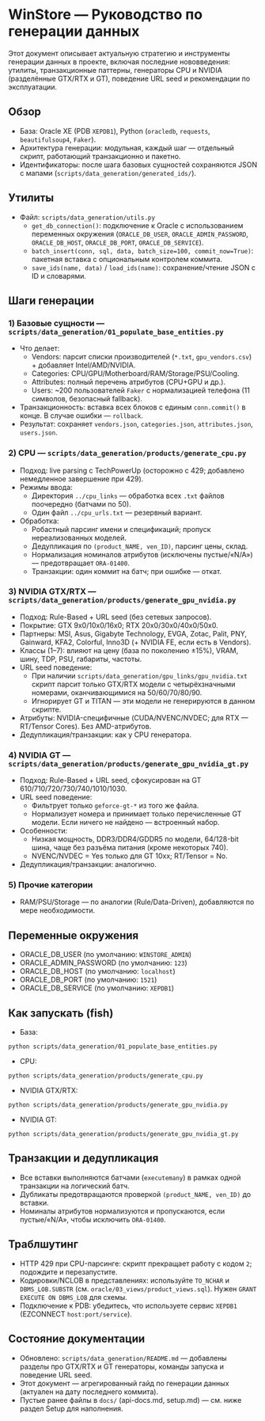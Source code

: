# WinStore — Руководство по генерации данных

Этот документ описывает актуальную стратегию и инструменты генерации данных в проекте, включая последние нововведения: утилиты, транзакционные паттерны, генераторы CPU и NVIDIA (разделённые GTX/RTX и GT), поведение URL seed и рекомендации по эксплуатации.

## Обзор

- База: Oracle XE (PDB `XEPDB1`), Python (`oracledb`, `requests`, `beautifulsoup4`, `Faker`).
- Архитектура генерации: модульная, каждый шаг — отдельный скрипт, работающий транзакционно и пакетно.
- Идентификаторы: после шага базовых сущностей сохраняются JSON с мапами (`scripts/data_generation/generated_ids/`).

## Утилиты

- Файл: `scripts/data_generation/utils.py`
  - `get_db_connection()`: подключение к Oracle с использованием переменных окружения (`ORACLE_DB_USER`, `ORACLE_ADMIN_PASSWORD`, `ORACLE_DB_HOST`, `ORACLE_DB_PORT`, `ORACLE_DB_SERVICE`).
  - `batch_insert(conn, sql, data, batch_size=100, commit_now=True)`: пакетная вставка с опциональным контролем коммита.
  - `save_ids(name, data)` / `load_ids(name)`: сохранение/чтение JSON с ID и словарями.

## Шаги генерации

### 1) Базовые сущности — `scripts/data_generation/01_populate_base_entities.py`
- Что делает:
  - Vendors: парсит списки производителей (`*.txt`, `gpu_vendors.csv`) + добавляет Intel/AMD/NVIDIA.
  - Categories: CPU/GPU/Motherboard/RAM/Storage/PSU/Cooling.
  - Attributes: полный перечень атрибутов (CPU+GPU и др.).
  - Users: ~200 пользователей `Faker` с нормализацией телефона (11 символов, безопасный fallback).
- Транзакционность: вставка всех блоков с единым `conn.commit()` в конце. В случае ошибки — `rollback`.
- Результат: сохраняет `vendors.json`, `categories.json`, `attributes.json`, `users.json`.

### 2) CPU — `scripts/data_generation/products/generate_cpu.py`
- Подход: live parsing с TechPowerUp (осторожно с 429; добавлено немедленное завершение при 429).
- Режимы ввода:
  - Директория `../cpu_links` — обработка всех `.txt` файлов поочередно (батчами по 50).
  - Один файл `../cpu_urls.txt` — резервный вариант.
- Обработка:
  - Робастный парсинг имени и спецификаций; пропуск нереализованных моделей.
  - Дедупликация по `(product_NAME, ven_ID)`, парсинг цены, склад.
  - Нормализация номиналов атрибутов (исключены пустые/«N/A») — предотвращает `ORA-01400`.
  - Транзакции: один коммит на батч; при ошибке — откат.

### 3) NVIDIA GTX/RTX — `scripts/data_generation/products/generate_gpu_nvidia.py`
- Подход: Rule-Based + URL seed (без сетевых запросов).
- Покрытие: GTX 9x0/10x0/16x0; RTX 20x0/30x0/40x0/50x0.
- Партнеры: MSI, Asus, Gigabyte Technology, EVGA, Zotac, Palit, PNY, Gainward, KFA2, Colorful, Inno3D (+ NVIDIA FE, если есть в Vendors).
- Классы (1–7): влияют на цену (база по поколению ±15%), VRAM, шину, TDP, PSU, габариты, частоты.
- URL seed поведение:
  - При наличии `scripts/data_generation/gpu_links/gpu_nvidia.txt` скрипт парсит только GTX/RTX модели с четырёхзначными номерами, оканчивающимися на 50/60/70/80/90.
  - Игнорирует GT и TITAN — эти модели не генерируются в данном скрипте.
- Атрибуты: NVIDIA-специфичные (CUDA/NVENC/NVDEC; для RTX — RT/Tensor Cores). Без AMD-атрибутов.
- Дедупликация/транзакции: как у CPU генератора.

### 4) NVIDIA GT — `scripts/data_generation/products/generate_gpu_nvidia_gt.py`
- Подход: Rule-Based + URL seed, сфокусирован на GT 610/710/720/730/740/1010/1030.
- URL seed поведение:
  - Фильтрует только `geforce-gt-*` из того же файла.
  - Нормализует номера и принимает только перечисленные GT модели. Если ничего не найдено — встроенный набор.
- Особенности:
  - Низкая мощность, DDR3/DDR4/GDDR5 по модели, 64/128-bit шина, чаще без разъёма питания (кроме некоторых 740).
  - NVENC/NVDEC = Yes только для GT 10xx; RT/Tensor = No.
- Дедупликация/транзакции: аналогично.

### 5) Прочие категории
- RAM/PSU/Storage — по аналогии (Rule/Data-Driven), добавляются по мере необходимости.

## Переменные окружения

- ORACLE_DB_USER (по умолчанию: `WINSTORE_ADMIN`)
- ORACLE_ADMIN_PASSWORD (по умолчанию: `123`)
- ORACLE_DB_HOST (по умолчанию: `localhost`)
- ORACLE_DB_PORT (по умолчанию: `1521`)
- ORACLE_DB_SERVICE (по умолчанию: `XEPDB1`)

## Как запускать (fish)

- База:
```fish
python scripts/data_generation/01_populate_base_entities.py
```
- CPU:
```fish
python scripts/data_generation/products/generate_cpu.py
```
- NVIDIA GTX/RTX:
```fish
python scripts/data_generation/products/generate_gpu_nvidia.py
```
- NVIDIA GT:
```fish
python scripts/data_generation/products/generate_gpu_nvidia_gt.py
```

## Транзакции и дедупликация

- Все вставки выполняются батчами (`executemany`) в рамках одной транзакции на логический батч.
- Дубликаты предотвращаются проверкой `(product_NAME, ven_ID)` до вставки.
- Номиналы атрибутов нормализуются и пропускаются, если пустые/«N/A», чтобы исключить `ORA-01400`.

## Траблшутинг

- HTTP 429 при CPU-парсинге: скрипт прекращает работу с кодом `2`; подождите и перезапустите.
- Кодировки/NCLOB в представлениях: используйте `TO_NCHAR` и `DBMS_LOB.SUBSTR` (см. `oracle/03_views/product_views.sql`). Нужен `GRANT EXECUTE ON DBMS_LOB` для схемы.
- Подключение к PDB: убедитесь, что используете сервис `XEPDB1` (EZCONNECT `host:port/service`).

## Состояние документации

- Обновлено: `scripts/data_generation/README.md` — добавлены разделы про GTX/RTX и GT генераторы, команды запуска и поведение URL seed.
- Этот документ — агрегированный гайд по генерации данных (актуален на дату последнего коммита).
- Пустые ранее файлы в `docs/` (api-docs.md, setup.md) — см. ниже раздел Setup для наполнения.
